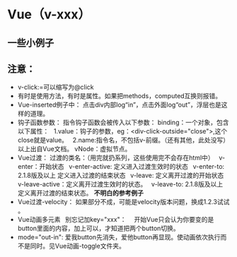 # Vue（v-xxx）
## 一些小例子
## 注意：
- v-click:=可以缩写为@click
- 有时是使用方法，有时是属性。如果把methods，computed互换则报错。
- Vue-inserted例子中：
点击div内部log“in”，点击外面log“out”，浮层也是这样的道理。
- 钩子函数参数：
指令钩子函数会被传入以下参数：
binding：一个对象，包含以下属性：
&ensp;1.value：钩子的参数，eg：&lt;div-click-outside="close"></div>,这个close就是value。
&ensp;2.name:指令名，不包括v-前缀。（还有其他，此处没写）以上出自Vue文档。
vNode：虚拟节点。
- Vue过渡：
 过渡的类名：（用完就扔系列，这些使用完不会存在html中）
 &ensp;v-enter：开始状态
 &ensp;v-enter-active: 定义进入过渡生效时的状态
 &ensp;v-enter-to: 2.1.8版及以上 定义进入过渡的结束状态
 &ensp;v-leave: 定义离开过渡的开始状态
 &ensp;v-leave-active：定义离开过渡生效时的状态。
 &ensp;v-leave-to: 2.1.8版及以上 定义离开过渡的结束状态。
 **不明白的参考例子**
 - Vue过渡-velocity：
 如果部分不成，可能是velocity版本问题，换成1.2.3试试 。
- Vue动画多元素
&ensp;别忘记加key="xxx"：
&ensp;&ensp;开始Vue只会认为你要变的是button里面的内容，加上可以，才知道把两个button切换。
- mode="out-in":
爱我button先消失，爱他button再显现。使动画依次执行而不是同时。见Vue动画-toggle文件夹。